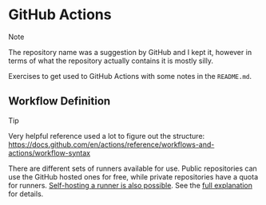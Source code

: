# GitHub Actions

> [!NOTE]
> The repository name was a suggestion by GitHub and I kept it, however in
> terms of what the repository actually contains it is mostly silly.

Exercises to get used to GitHub Actions with some notes in the `README.md`.

## Workflow Definition

> [!TIP]
> Very helpful reference used a lot to figure out the structure: https://docs.github.com/en/actions/reference/workflows-and-actions/workflow-syntax

There are different sets of runners available for use. Public repositories can
use the GitHub hosted ones for free, while private repositories have a quota
for runners. [Self-hosting a runner is also
possible](https://docs.github.com/en/actions/concepts/runners/self-hosted-runners).
See the [full
explanation](https://docs.github.com/en/actions/reference/workflows-and-actions/workflow-syntax#choosing-github-hosted-runners)
for details.
